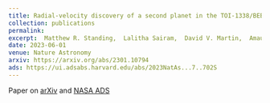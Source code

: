 ```yaml
---
title: Radial-velocity discovery of a second planet in the TOI-1338/BEBOP-1 circumbinary system
collection: publications
permalink: 
excerpt:  Matthew R. Standing,  Lalitha Sairam,  David V. Martin,  Amaury H.M.J. Triaud,  Alexandre C.M. Correia,  Gavin A.L. Coleman,  Thomas A. Baycroft,  **Vedad Kunovac**,  Isabelle Boisse,  Andrew Collier Cameron,  Georgina Dransfield,  João P. Faria,  Michaël Gillon,  Nathan C. Hara,  Coel Hellier,  Jonathan Howard,  Ellie Lane,  Rosemary Mardling,  Pierre F.L. Maxted,  Nicola J. Miller,  Richard P. Nelson,  Jerome A. Orosz,  Franscesco Pepe,  Alexandre Santerne,  Daniel Sebastian,  Stéphane Udry,  William F. Welsh
date: 2023-06-01
venue: Nature Astronomy
arxiv: https://arxiv.org/abs/2301.10794
ads: https://ui.adsabs.harvard.edu/abs/2023NatAs...7..702S
---
```


Paper on [arXiv](https://arxiv.org/abs/2301.10794) and [NASA ADS](https://ui.adsabs.harvard.edu/abs/2023NatAs...7..702S)
